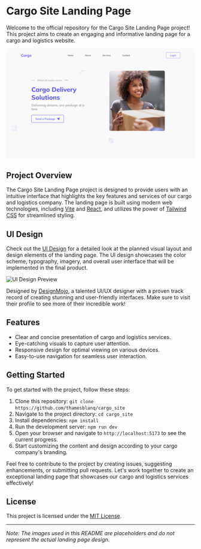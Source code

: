 # Cargo Site Landing Page

Welcome to the official repository for the Cargo Site Landing Page project! This project aims to create an engaging and informative landing page for a cargo and logistics website.

![Landing Page Preview](src/cargo-images/hero.png)

## Project Overview

The Cargo Site Landing Page project is designed to provide users with an intuitive interface that highlights the key features and services of our cargo and logistics company. The landing page is built using modern web technologies, including [Vite](https://vitejs.dev/) and [React](https://reactjs.org/), and utilizes the power of [Tailwind CSS](https://tailwindcss.com/) for streamlined styling.

## UI Design

Check out the [UI Design](https://www.behance.net/gallery/178018951/Cargo-landing-page) for a detailed look at the planned visual layout and design elements of the landing page. The UI design showcases the color scheme, typography, imagery, and overall user interface that will be implemented in the final product.

![UI Design Preview](src/cargo-images/ui-preview.png)

Designed by [DesignMojo](https://www.behance.net/heritageatiba), a talented UI/UX designer with a proven track record of creating stunning and user-friendly interfaces. Make sure to visit their profile to see more of their incredible work!

## Features

- Clear and concise presentation of cargo and logistics services.
- Eye-catching visuals to capture user attention.
- Responsive design for optimal viewing on various devices.
- Easy-to-use navigation for seamless user interaction.

## Getting Started

To get started with the project, follow these steps:

1. Clone this repository: `git clone https://github.com/thamesblanq/cargo_site`
2. Navigate to the project directory: `cd cargo_site`
3. Install dependencies: `npm install`
4. Run the development server: `npm run dev`
5. Open your browser and navigate to `http://localhost:5173` to see the current progress.
6. Start customizing the content and design according to your cargo company's branding.

Feel free to contribute to the project by creating issues, suggesting enhancements, or submitting pull requests. Let's work together to create an exceptional landing page that showcases our cargo and logistics services effectively!

## License

This project is licensed under the [MIT License](LICENSE).

---

*Note: The images used in this README are placeholders and do not represent the actual landing page design.*
